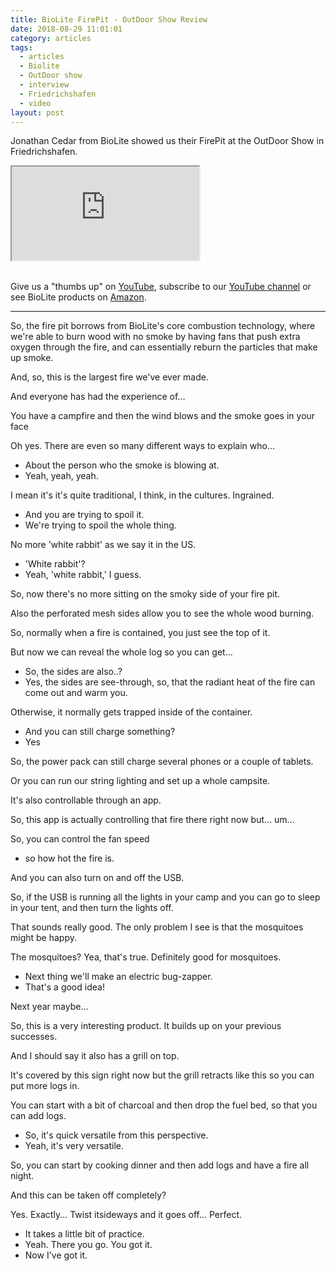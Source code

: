 ```yaml
---
title: BioLite FirePit - OutDoor Show Review
date: 2018-08-29 11:01:01
category: articles
tags:
  - articles
  - Biolite
  - OutDoor show
  - interview
  - Friedrichshafen
  - video
layout: post
---
```


Jonathan Cedar from BioLite showed us their FirePit at the OutDoor Show in Friedrichshafen.

<div class="embed-responsive embed-responsive-16by9">
    <iframe class="embed-responsive-item" src="https://www.youtube.com/embed/GDcd2u_Auic"></iframe>
</div>
<br>
<!--more-->

Give us a "thumbs up" on <a href="https://www.youtube.com/watch?v=GDcd2u_Auic"  target="_blank">YouTube</a>, subscribe to our <a  target="_blank"  href="https://www.youtube.com/channel/UCnO9Q_m9EaOCrHmmQIBVBNw?sub_confirmation=1">YouTube channel</a> or see BioLite products on <a href="https://amzn.to/2MH8JUo"  target="_blank">Amazon</a>.

---

So, the fire pit borrows from BioLite's core combustion technology, where we're able to burn wood with no smoke by having fans that push extra oxygen through the fire, and can essentially reburn the particles
that make up smoke.

And, so, this is the largest fire we've ever made.

And everyone has had the experience of...

You have a campfire and then the wind blows and the smoke goes in your face

Oh yes. There are even so many different ways to explain who...

- About the person who the smoke is blowing at.
- Yeah, yeah, yeah.

I mean it's it's quite traditional, I think, in the cultures. Ingrained.

- And you are trying to spoil it.
- We're trying to spoil the whole thing.

No more 'white rabbit' as we say it in the US.

- 'White rabbit'?
- Yeah, 'white rabbit,' I guess.

So, now there's no more sitting on the smoky side of your fire pit.

Also the perforated mesh sides allow you  to see the whole wood burning.

So, normally when a fire is contained, you just see the top of it.

But now we can reveal the whole log so you can get...

- So, the sides are also..?
- Yes, the sides are see-through, so, that the radiant heat of the fire can come out and warm you.

Otherwise, it normally gets trapped inside of the container.

- And you can still charge something?
- Yes

So, the power pack can still charge several phones or a couple of tablets.

Or you can run our string lighting and set up a whole campsite.

It's also controllable through an app.

So, this app is actually controlling that fire there right now but... um...

So, you can control the fan speed
- so how hot the fire is.

And you can also turn on and off the USB.

So, if the USB is running all the lights in your camp and you can go to sleep in your tent, and then turn the lights off.

That sounds really good. The only problem I see is that the mosquitoes might be happy.

The mosquitoes? Yea, that's true. Definitely good for mosquitoes.

- Next thing we'll make an electric bug-zapper.
- That's a good idea!

Next year maybe...

So, this is a very interesting product. It builds up on your previous successes.

And I should say it also has a grill on top.

It's covered by this sign right now but the grill retracts like this so you can put more logs in.

You can start with a bit of charcoal and then drop the fuel bed, so that you can add logs.

- So, it's quick versatile from this perspective.
- Yeah, it's very versatile.

So, you can start by cooking dinner and then add logs and have a fire all night.

And this can be taken off completely?

Yes. Exactly... Twist itsideways and it goes off... Perfect.

- It takes a little bit of practice.
- Yeah. There you go. You got it.
- Now I've got it.
